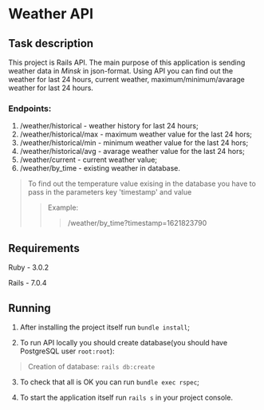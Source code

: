 # Weather API

## Task description

This project is Rails API. The main purpose of this application is sending weather data in *Minsk* in json-format. Using API you can find out the weather for last 24 hours, current weather, maximum/minimum/avarage weather for last 24 hours.
### Endpoints:
1. /weather/historical - weather history for last 24 hours;
2. /weather/historical/max - maximum weather value for the last 24 hors;
3. /weather/historical/min - minimum weather value for the last 24 hors;
4. /weather/historical/avg - avarage weather value for the last 24 hors;
5. /weather/current - current weather value;
6. /weather/by_time - existing weather in database.
> To find out the temperature value exising in the database
> you have to pass in the parameters key 'timestamp' and value
>> Example:
>>> /weather/by_time?timestamp=1621823790

## Requirements

Ruby - 3.0.2

Rails - 7.0.4

## Running

1. After installing the project itself run `bundle install`;

2. To run API locally you should create database(you should have PostgreSQL user `root:root`):

> Creation of database: `rails db:create`

3. To check that all is OK you can run `bundle exec rspec`;

4. To start the application itself run `rails s` in your project console.
